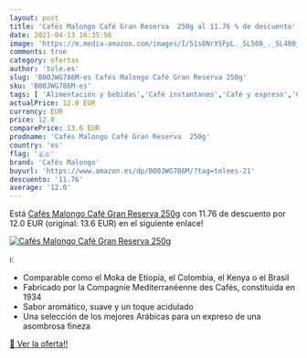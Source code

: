 ```yaml
---
layout: post
title: 'Cafés Malongo Café Gran Reserva  250g al 11.76 % de descuento'
date: 2021-04-13 16:35:56
image: 'https://m.media-amazon.com/images/I/51s8NrXSFpL._SL500_._SL400_.jpg'
comments: true
category: ofertas
author: 'tole.es'
slug: 'B00JWG786M-es Cafés Malongo Café Gran Reserva 250g'
sku: 'B00JWG786M-es'
tags: [ 'Alimentación y bebidas','Café instantaneo','Café y expreso','Café, té y bebidas','café','cafés malongo', ]
actualPrice: 12.0 EUR
currency: EUR
price: 12.0
comparePrice: 13.6 EUR
prodname: 'Cafés Malongo Café Gran Reserva  250g'
country: 'es'
flag: '🇪🇸'
brand: 'Cafés Malongo'
buyurl: 'https://www.amazon.es/dp/B00JWG786M/?tag=tolees-21'
descuento: '11.76'
average: '12.0'
---
```


Está [Cafés Malongo Café Gran Reserva  250g](https://www.amazon.es/dp/B00JWG786M/?tag=tolees-21) con 11.76 de descuento por 12.0 EUR (original: 13.6 EUR) en el siguiente enlace!

[![Cafés Malongo Café Gran Reserva  250g](https://m.media-amazon.com/images/I/51s8NrXSFpL._SL500_._SL400_.jpg)](https://www.amazon.es/dp/B00JWG786M/?tag=tolees-21)

ℹ️:

- Comparable como el Moka de Etiopía, el Colombia, el Kenya o el Brasil
- Fabricado por la Compagníe Mediterranéenne des Cafés, constituida en 1934
- Sabor aromático, suave y un toque acidulado
- Una selección de los mejores Arábicas para un expreso de una asombrosa fineza

[🛒 Ver la oferta!!](https://www.amazon.es/dp/B00JWG786M/?tag=tolees-21)
